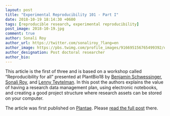 ```yaml
---
layout: post
title: "Experimental Reproducibility 101 - Part I"
date: 2018-10-19 18:14:30 +0600
tags: [reproducible research, experimental reproducibility]
post_image: 2018-10-19.jpg
comment: true
author: Sonali Roy
author_url: https://twitter.com/sonaliroy_?lang=en
author_image: https://pbs.twimg.com/profile_images/916695156765499392/oFzDXSjv_400x400.jpg
author_designation: Post doctoral researcher
author_bio: 
---
```


This article is the first of three and is based on a workshop called “Reproducibility for all” presented at PlantBio18 by [Benjamin Schwessinger][benjamin], [Sonali Roy][sonali], and [Lenny Teytelman][lenny]. In this post the authors explains the value of having a research data management plan, using electronic notebooks, and creating a good project structure where research assets can be stored on your computer.

The article was first published on [Plantae][plantae]. Please [read the full post][blog1] there.


[benjamin]: https://twitter.com/schwessinger
[sonali]: https://twitter.com/SonaliRoy_
[lenny]: https://twitter.com/lteytelman
[plantae]: https://plantae.org
[blog1]: https://plantae.org/blog/experimental-reproducibility-101-part-1/